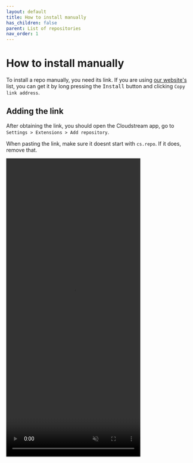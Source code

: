 ```yaml
---
layout: default
title: How to install manually
has_children: false
parent: List of repositories
nav_order: 1
---
```


# How to install manually

To install a repo manually, you need its link.
If you are using [our website's](./index.md) list, you can get it by long pressing the <kbd>Install</kbd> button and clicking `Copy link address`.

## Adding the link
After obtaining the link, you should open the Cloudstream app, go to `Settings > Extensions > Add repository`.

When pasting the link, make sure it doesnt start with `cs.repo`. If it does, remove that. 

<video width="360" height="800" controls muted loop>
    <source src="https://raw.githubusercontent.com/recloudstream/recloudstream.github.io/master/repos/manual-install.webm" type="video/webm">
    Your browser does not support the video tag
</video>
